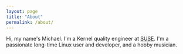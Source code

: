 ```yaml
---
layout: page
title: "About"
permalink: /about/
---
```


Hi, my name's Michael. I'm a Kernel quality engineer at [SUSE](https://www.suse.com/).
I'm a passionate long-time Linux user and developer, and a hobby musician.

